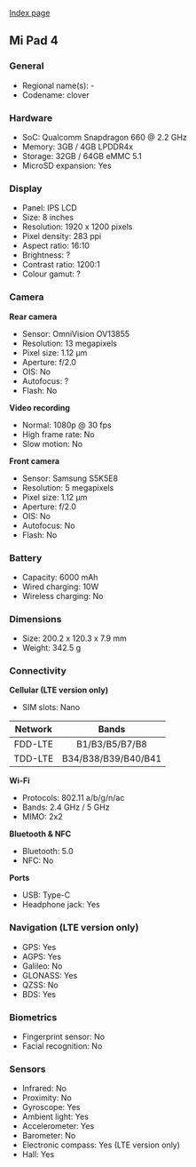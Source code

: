 [Index page](../../)

## Mi Pad 4

### General

* Regional name(s): -
* Codename: clover

### Hardware

* SoC: Qualcomm Snapdragon 660 @ 2.2 GHz
* Memory: 3GB / 4GB LPDDR4x
* Storage: 32GB / 64GB eMMC 5.1
* MicroSD expansion: Yes

### Display

* Panel: IPS LCD
* Size: 8 inches
* Resolution: 1920 x 1200 pixels
* Pixel density: 283 ppi
* Aspect ratio: 16:10
* Brightness: ?
* Contrast ratio: 1200:1
* Colour gamut: ?

### Camera

**Rear camera**

* Sensor: OmniVision OV13855
* Resolution: 13 megapixels
* Pixel size: 1.12 µm
* Aperture: f/2.0
* OIS: No
* Autofocus: ?
* Flash: No

**Video recording**

* Normal: 1080p @ 30 fps
* High frame rate: No
* Slow motion: No

**Front camera**

* Sensor: Samsung S5K5E8
* Resolution: 5 megapixels
* Pixel size: 1.12 µm
* Aperture: f/2.0
* OIS: No
* Autofocus: No
* Flash: No

### Battery

* Capacity: 6000 mAh
* Wired charging: 10W
* Wireless charging: No

### Dimensions

* Size: 200.2 x 120.3 x 7.9 mm
* Weight: 342.5 g

### Connectivity

**Cellular (LTE version only)**

* SIM slots: Nano

|  Network  |   Bands   |
|:---------:|:-------------------:|
|  FDD-LTE  |    B1/B3/B5/B7/B8   |
|   TDD-LTE  | B34/B38/B39/B40/B41 |

**Wi-Fi**

* Protocols: 802.11 a/b/g/n/ac
* Bands: 2.4 GHz / 5 GHz
* MIMO: 2x2

**Bluetooth & NFC**

* Bluetooth: 5.0 
* NFC: No

**Ports**

* USB: Type-C
* Headphone jack: Yes

### Navigation (LTE version only)

* GPS: Yes
* AGPS: Yes
* Galileo: No
* GLONASS: Yes
* QZSS: No
* BDS: Yes

### Biometrics

* Fingerprint sensor: No
* Facial recognition: No

### Sensors

* Infrared: No
* Proximity: No
* Gyroscope: Yes
* Ambient light: Yes
* Accelerometer: Yes
* Barometer: No
* Electronic compass: Yes (LTE version only)
* Hall: Yes